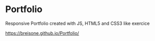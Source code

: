 # Portfolio
Responsive Portfolio created with JS, HTML5 and CSS3 like exercice

https://breisone.github.io/Portfolio/

